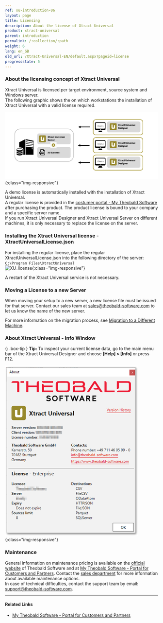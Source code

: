 ```yaml
---
ref: xu-introduction-06
layout: page
title: Licensing
description: About the license of Xtract Universal
product: xtract-universal
parent: introduction
permalink: /:collection/:path
weight: 6
lang: en_GB
old_url: /Xtract-Universal-EN/default.aspx?pageid=license
progressstate: 5
---
```

### About the licensing concept of Xtract Universal
Xtract Universal is licensed per target environment, source system and Windows server. <br>
The following graphic shows the on which workstations the installation of Xtract Universal with a valid license required.   

![client-server-archi](/img/content/xu/client_server_architektur_xu.png){:class="img-responsive"}

A demo license is automatically installed with the installation of Xtract Universal.<br>
A regular license is provided in the [costumer portal - My Theobald Software](https://my.theobald-software.com/) after purchasing the product. The product license is bound to your company and a specific server name.<br>
If you run Xtract Universal Designer and Xtract Universal Server on different machines, it is only necessary to replace the license on the server.
 

### Installing the Xtract Universal license - XtractUniversalLicense.json
For installing the regular license, place the regular XtractUniversalLicense.json into the following directory of the server: <br>
`C:\Program Files\XtractUniversal`
 <br>
 ![XU_license](/img/content/xu/xu_json_license.png ){:class="img-responsive"}
 
A restart of the Xtract Universal service is not necessary.

### Moving a License to a new Server
When moving your setup to a new server, a new license file must be issued for that server.
Contact our sales team at [sales@theobald-software.com](mailto:sales@theobald-software.com) to let us know the name of the new server.

For more information on the migration process, see [Migration to a Different Machine](../advanced-techniques/backup-and-migration#migration-to-a-different-machine).

### About Xtract Universal - Info Window

{: .box-tip }
**Tip:** To inspect your current license data, go to the main menu bar of the Xtract Universal Designer and choose **[Help] > [Info]** or press F12.

![Demo_License](/img/content/xu/xu_demo_license.png){:class="img-responsive"}

### Maintenance
General information on maintenance pricing is available on the [official website](https://theobald-software.com/en/xtract-universal/pricing-and-order) of Theobald Software and at [My Theobald Software - Portal for Customers and Partners](https://my.theobald-software.com/). Contact the [sales department](mailto:sales@theobald-software.com) for more information about available maintenance options.<br>
In case of technical difficulties, contact the support team by email: [support@theobald-software.com](mailto:support@theobald-software.com).


****
#### Related Links
- [My Theobald Software - Portal for Customers and Partners](https://my.theobald-software.com/)
